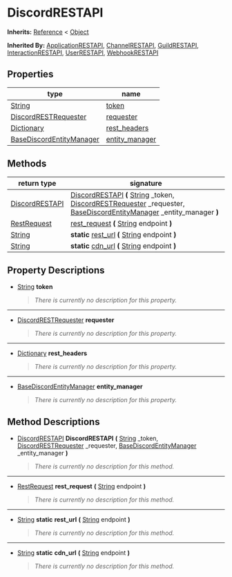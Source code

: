   
# DiscordRESTAPI
  
**Inherits:** [Reference](https://docs.godotengine.org/en/3.5/classes/class_reference.html) < [Object](https://docs.godotengine.org/en/3.5/classes/class_object.html)  
  
**Inherited By:** [ApplicationRESTAPI](./class_applicationrestapi.md), [ChannelRESTAPI](./class_channelrestapi.md), [GuildRESTAPI](./class_guildrestapi.md), [InteractionRESTAPI](./class_interactionrestapi.md), [UserRESTAPI](./class_userrestapi.md), [WebhookRESTAPI](./class_webhookrestapi.md)  
  
## Properties
  
| type                                                                            | name                                        |
|---------------------------------------------------------------------------------|---------------------------------------------|
| [String](https://docs.godotengine.org/en/3.5/classes/class_string.html)         | [token](#property-token)                    |
| [DiscordRESTRequester](./class_discordrestrequester.md)                         | [requester](#property-requester)            |
| [Dictionary](https://docs.godotengine.org/en/3.5/classes/class_dictionary.html) | [rest\_headers](#property-rest-headers)     |
| [BaseDiscordEntityManager](./class_basediscordentitymanager.md)                 | [entity\_manager](#property-entity-manager) |  
  
## Methods
  
| return type                                                             | signature                                                                                                                                                                                                                                                                                    |
|-------------------------------------------------------------------------|----------------------------------------------------------------------------------------------------------------------------------------------------------------------------------------------------------------------------------------------------------------------------------------------|
| [DiscordRESTAPI](./class_discordrestapi.md)                             | [DiscordRESTAPI](#method-DiscordRESTAPI) **(** [String](https://docs.godotengine.org/en/3.5/classes/class_string.html) \_token, [DiscordRESTRequester](./class_discordrestrequester.md) \_requester, [BaseDiscordEntityManager](./class_basediscordentitymanager.md) \_entity\_manager **)** |
| [RestRequest](./class_restrequest.md)                                   | [rest\_request](#method-rest-request) **(** [String](https://docs.godotengine.org/en/3.5/classes/class_string.html) endpoint **)**                                                                                                                                                           |
| [String](https://docs.godotengine.org/en/3.5/classes/class_string.html) | **static** [rest\_url](#method-rest-url) **(** [String](https://docs.godotengine.org/en/3.5/classes/class_string.html) endpoint **)**                                                                                                                                                        |
| [String](https://docs.godotengine.org/en/3.5/classes/class_string.html) | **static** [cdn\_url](#method-cdn-url) **(** [String](https://docs.godotengine.org/en/3.5/classes/class_string.html) endpoint **)**                                                                                                                                                          |  
  
## Property Descriptions
  
- <a name="property-token"></a>[String](https://docs.godotengine.org/en/3.5/classes/class_string.html) **token**  
  
	> *There is currently no description for this property.*  
________________

- <a name="property-requester"></a>[DiscordRESTRequester](./class_discordrestrequester.md) **requester**  
  
	> *There is currently no description for this property.*  
________________

- <a name="property-rest-headers"></a>[Dictionary](https://docs.godotengine.org/en/3.5/classes/class_dictionary.html) **rest_headers**  
  
	> *There is currently no description for this property.*  
________________

- <a name="property-entity-manager"></a>[BaseDiscordEntityManager](./class_basediscordentitymanager.md) **entity_manager**  
  
	> *There is currently no description for this property.*
  
  
## Method Descriptions
  
- <a name="method-DiscordRESTAPI"></a>[DiscordRESTAPI](./class_discordrestapi.md) **DiscordRESTAPI** **(** [String](https://docs.godotengine.org/en/3.5/classes/class_string.html) \_token, [DiscordRESTRequester](./class_discordrestrequester.md) \_requester, [BaseDiscordEntityManager](./class_basediscordentitymanager.md) \_entity\_manager **)**  
  
	> *There is currently no description for this method.*  
________________

- <a name="method-rest-request"></a>[RestRequest](./class_restrequest.md) **rest\_request** **(** [String](https://docs.godotengine.org/en/3.5/classes/class_string.html) endpoint **)**  
  
	> *There is currently no description for this method.*  
________________

- <a name="method-rest-url"></a>[String](https://docs.godotengine.org/en/3.5/classes/class_string.html) **static** **rest\_url** **(** [String](https://docs.godotengine.org/en/3.5/classes/class_string.html) endpoint **)**  
  
	> *There is currently no description for this method.*  
________________

- <a name="method-cdn-url"></a>[String](https://docs.godotengine.org/en/3.5/classes/class_string.html) **static** **cdn\_url** **(** [String](https://docs.godotengine.org/en/3.5/classes/class_string.html) endpoint **)**  
  
	> *There is currently no description for this method.*
  
